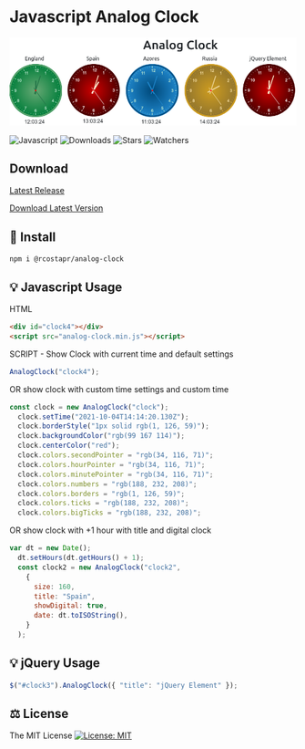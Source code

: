 # Javascript Analog Clock
![Analog Clock](https://github.com/rcostapr/javascript-clock/blob/master/img/Clock_Component_1.png?raw=true)

![Javascript](https://img.shields.io/badge/JavaScript-F7DF1E?style=for-the-badge&logo=javascript&logoColor=black)
![Downloads](https://img.shields.io/github/downloads/rcostapr/javascript-clock/total.svg)
![Stars](https://img.shields.io/github/stars/rcostapr/javascript-clock.svg)
![Watchers](https://img.shields.io/github/watchers/rcostapr/javascript-clock.svg)
## Download

<a id="raw-url" href="https://github.com//rcostapr/javascript-clock/releases/latest">Latest Release</a>

[Download Latest Version](https://raw.githubusercontent.com/rcostapr/javascript-clock/master/dist/analog-clock.min.js)
 	
## 🔧 Install
```
npm i @rcostapr/analog-clock
```
## 💡 Javascript Usage
HTML
```html
<div id="clock4"></div>
<script src="analog-clock.min.js"></script>
```
SCRIPT - Show Clock with current time and default settings
``` javascript
AnalogClock("clock4");
```
OR show clock with custom time settings and custom time
``` javascript
const clock = new AnalogClock("clock");
  clock.setTime("2021-10-04T14:14:20.130Z");
  clock.borderStyle("1px solid rgb(1, 126, 59)");
  clock.backgroundColor("rgb(99 167 114)");
  clock.centerColor("red");
  clock.colors.secondPointer = "rgb(34, 116, 71)";
  clock.colors.hourPointer = "rgb(34, 116, 71)";
  clock.colors.minutePointer = "rgb(34, 116, 71)";
  clock.colors.numbers = "rgb(188, 232, 208)";
  clock.colors.borders = "rgb(1, 126, 59)";
  clock.colors.ticks = "rgb(188, 232, 208)";
  clock.colors.bigTicks = "rgb(188, 232, 208)";
```
OR show clock with +1 hour with title and digital clock
```javascript
var dt = new Date();
  dt.setHours(dt.getHours() + 1);
  const clock2 = new AnalogClock("clock2",
    {
      size: 160,
      title: "Spain",
      showDigital: true,
      date: dt.toISOString(),
    }
  );
```
## 💡 jQuery Usage
```javascript
$("#clock3").AnalogClock({ "title": "jQuery Element" });
```
## ⚖️ License

The MIT License [![License: MIT](https://img.shields.io/badge/License-MIT-yellow.svg)](https://opensource.org/licenses/MIT)
